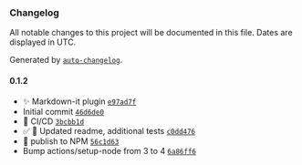 ### Changelog

All notable changes to this project will be documented in this file. Dates are displayed in UTC.

Generated by [`auto-changelog`](https://github.com/CookPete/auto-changelog).

#### 0.1.2

- ✨ Markdown-it plugin [`e97ad7f`](https://github.com/ebullient/markdown-it-obsidian-callouts/commit/e97ad7fa96c7ae70ae6cb6c72c1bb7fe9216fe98)
- Initial commit [`46d6de0`](https://github.com/ebullient/markdown-it-obsidian-callouts/commit/46d6de04d99ac79b46861671b46595c89d864cc4)
- 👷 CI/CD [`3bcbb1d`](https://github.com/ebullient/markdown-it-obsidian-callouts/commit/3bcbb1d9c3f979e036b37e2567307df0fbaee070)
- ✅ 📝  Updated readme, additional tests [`c0dd476`](https://github.com/ebullient/markdown-it-obsidian-callouts/commit/c0dd4766695b20213081629cc65f857b68bdc8a1)
- 👷 publish to NPM [`56c1d63`](https://github.com/ebullient/markdown-it-obsidian-callouts/commit/56c1d634533e686982f2d293e2fe36f7dadce4a2)
- Bump actions/setup-node from 3 to 4 [`6a86ff6`](https://github.com/ebullient/markdown-it-obsidian-callouts/commit/6a86ff65a8d8c5e43ad584e81a72bad6f676812d)
